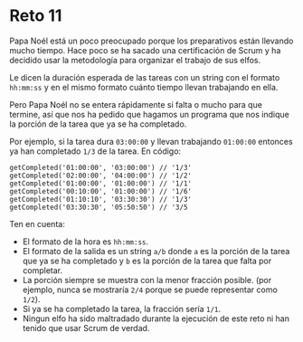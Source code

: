# Reto 11
<p>Papa Noél está un poco preocupado porque los preparativos están llevando mucho tiempo. Hace poco se ha sacado una certificación de Scrum y ha decidido usar la metodología para organizar el trabajo de sus elfos.</p>
<p>Le dicen la duración esperada de las tareas con un string con el formato <code>hh:mm:ss</code> y en el mismo formato cuánto tiempo llevan trabajando en ella.</p>
<p>Pero Papa Noél no se entera rápidamente si falta o mucho para que termine, así que nos ha pedido que hagamos un programa que nos indique la porción de la tarea que ya se ha completado.</p>
<p>Por ejemplo, si la tarea dura <code>03:00:00</code> y llevan trabajando <code>01:00:00</code> entonces ya han completado <code>1/3</code> de la tarea. En código:</p>
<pre><code class="javascript language-javascript shj-lang-js shj-inline" data-lang="js"><span class="shj-syn-func">getCompleted</span>(<span class="shj-syn-str">'01:00:00'</span><span class="shj-syn-oper">,</span> <span class="shj-syn-str">'03:00:00'</span>) <span class="shj-syn-cmnt">// '1/3'
</span><span class="shj-syn-func">getCompleted</span>(<span class="shj-syn-str">'02:00:00'</span><span class="shj-syn-oper">,</span> <span class="shj-syn-str">'04:00:00'</span>) <span class="shj-syn-cmnt">// '1/2'
</span><span class="shj-syn-func">getCompleted</span>(<span class="shj-syn-str">'01:00:00'</span><span class="shj-syn-oper">,</span> <span class="shj-syn-str">'01:00:00'</span>) <span class="shj-syn-cmnt">// '1/1'
</span><span class="shj-syn-func">getCompleted</span>(<span class="shj-syn-str">'00:10:00'</span><span class="shj-syn-oper">,</span> <span class="shj-syn-str">'01:00:00'</span>) <span class="shj-syn-cmnt">// '1/6'
</span><span class="shj-syn-func">getCompleted</span>(<span class="shj-syn-str">'01:10:10'</span><span class="shj-syn-oper">,</span> <span class="shj-syn-str">'03:30:30'</span>) <span class="shj-syn-cmnt">// '1/3'
</span><span class="shj-syn-func">getCompleted</span>(<span class="shj-syn-str">'03:30:30'</span><span class="shj-syn-oper">,</span> <span class="shj-syn-str">'05:50:50'</span>) <span class="shj-syn-cmnt">// '3/5
</span></code></pre>
<p>Ten en cuenta:</p>
<ul>
<li>El formato de la hora es <code>hh:mm:ss</code>.</li>
<li>El formato de la salida es un string <code>a/b</code> donde <code>a</code> es la porción de la tarea que ya se ha completado y <code>b</code> es la porción de la tarea que falta por completar.</li>
<li>La porción siempre se muestra con la menor fracción posible. (por ejemplo, nunca se mostraría <code>2/4</code> porque se puede representar como <code>1/2</code>).</li>
<li>Si ya se ha completado la tarea, la fracción sería <code>1/1</code>.</li>
<li>Ningun elfo ha sido maltradado durante la ejecución de este reto ni han tenido que usar Scrum de verdad.</li>
</ul></div>